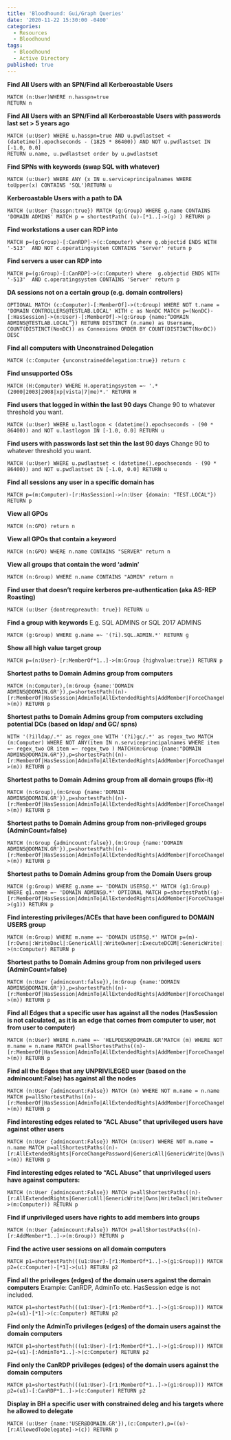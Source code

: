 ```yaml
---
title: 'Bloodhound: Gui/Graph Queries'
date: '2020-11-22 15:30:00 -0400'
categories:
  - Resources
  - Bloodhound
tags:
  - Bloodhound
  - Active Directory
published: true
---
```


**Find All Users with an SPN/Find all Kerberoastable Users**
```
MATCH (n:User)WHERE n.hasspn=true
RETURN n
```


**Find All Users with an SPN/Find all Kerberoastable Users with passwords last set > 5 years ago**
```
MATCH (u:User) WHERE u.hasspn=true AND u.pwdlastset < (datetime().epochseconds - (1825 * 86400)) AND NOT u.pwdlastset IN [-1.0, 0.0]
RETURN u.name, u.pwdlastset order by u.pwdlastset
```


**Find SPNs with keywords (swap SQL with whatever)**
```
MATCH (u:User) WHERE ANY (x IN u.serviceprincipalnames WHERE toUpper(x) CONTAINS 'SQL')RETURN u
```


**Kerberoastable Users with a path to DA**
```
MATCH (u:User {hasspn:true}) MATCH (g:Group) WHERE g.name CONTAINS 'DOMAIN ADMINS' MATCH p = shortestPath( (u)-[*1..]->(g) ) RETURN p
```


**Find workstations a user can RDP into**
```
MATCH p=(g:Group)-[:CanRDP]->(c:Computer) where g.objectid ENDS WITH '-513'  AND NOT c.operatingsystem CONTAINS 'Server' return p
```


**Find servers a user can RDP into**
```
MATCH p=(g:Group)-[:CanRDP]->(c:Computer) where  g.objectid ENDS WITH '-513'  AND c.operatingsystem CONTAINS 'Server' return p   
```


**DA sessions not on a certain group (e.g. domain controllers)**
```
OPTIONAL MATCH (c:Computer)-[:MemberOf]->(t:Group) WHERE NOT t.name = 'DOMAIN CONTROLLERS@TESTLAB.LOCAL' WITH c as NonDC MATCH p=(NonDC)-[:HasSession]->(n:User)-[:MemberOf]->(g:Group {name:”DOMAIN ADMINS@TESTLAB.LOCAL”}) RETURN DISTINCT (n.name) as Username, COUNT(DISTINCT(NonDC)) as Connexions ORDER BY COUNT(DISTINCT(NonDC)) DESC
```


**Find all computers with Unconstrained Delegation**
```
MATCH (c:Computer {unconstraineddelegation:true}) return c
```


**Find unsupported OSs**
```
MATCH (H:Computer) WHERE H.operatingsystem =~ '.*(2000|2003|2008|xp|vista|7|me)*.' RETURN H
```


**Find users that logged in within the last 90 days**
Change 90 to whatever threshold you want.         
```
MATCH (u:User) WHERE u.lastlogon < (datetime().epochseconds - (90 * 86400)) and NOT u.lastlogon IN [-1.0, 0.0] RETURN u
```


**Find users with passwords last set thin the last 90 days**
Change 90 to whatever threshold you want.
```
MATCH (u:User) WHERE u.pwdlastset < (datetime().epochseconds - (90 * 86400)) and NOT u.pwdlastset IN [-1.0, 0.0] RETURN u
```


**Find all sessions any user in a specific domain has**
```
MATCH p=(m:Computer)-[r:HasSession]->(n:User {domain: "TEST.LOCAL"}) RETURN p
```


**View all GPOs**
```
MATCH (n:GPO) return n
```


**View all GPOs that contain a keyword**
```
MATCH (n:GPO) WHERE n.name CONTAINS "SERVER" return n
```


**View all groups that contain the word ‘admin’**
```
MATCH (n:Group) WHERE n.name CONTAINS "ADMIN" return n
```


**Find user that doesn’t require kerberos pre-authentication (aka AS-REP Roasting)**
```
MATCH (u:User {dontreqpreauth: true}) RETURN u
```


**Find a group with keywords**
E.g. SQL ADMINS or SQL 2017 ADMINS      
```
MATCH (g:Group) WHERE g.name =~ '(?i).SQL.ADMIN.*' RETURN g
```


**Show all high value target group**
```
MATCH p=(n:User)-[r:MemberOf*1..]->(m:Group {highvalue:true}) RETURN p
```


**Shortest paths to Domain Admins group from computers**
```
MATCH (n:Computer),(m:Group {name:'DOMAIN ADMINS@DOMAIN.GR'}),p=shortestPath((n)-[r:MemberOf|HasSession|AdminTo|AllExtendedRights|AddMember|ForceChangePassword|GenericAll|GenericWrite|Owns|WriteDacl|WriteOwner|CanRDP|ExecuteDCOM|AllowedToDelegate|ReadLAPSPassword|Contains|GpLink|AddAllowedToAct|AllowedToAct*1..]->(m)) RETURN p
```


**Shortest paths to Domain Admins group from computers excluding potential DCs (based on ldap/ and GC/ spns)**
```
WITH '(?i)ldap/.*' as regex_one WITH '(?i)gc/.*' as regex_two MATCH (n:Computer) WHERE NOT ANY(item IN n.serviceprincipalnames WHERE item =~ regex_two OR item =~ regex_two ) MATCH(m:Group {name:"DOMAIN ADMINS@DOMAIN.GR"}),p=shortestPath((n)-[r:MemberOf|HasSession|AdminTo|AllExtendedRights|AddMember|ForceChangePassword|GenericAll|GenericWrite|Owns|WriteDacl|WriteOwner|CanRDP|ExecuteDCOM|AllowedToDelegate|ReadLAPSPassword|Contains|GpLink|AddAllowedToAct|AllowedToAct*1..]->(m)) RETURN p
```


**Shortest paths to Domain Admins group from all domain groups (fix-it)**
```
MATCH (n:Group),(m:Group {name:'DOMAIN ADMINS@DOMAIN.GR'}),p=shortestPath((n)-[r:MemberOf|HasSession|AdminTo|AllExtendedRights|AddMember|ForceChangePassword|GenericAll|GenericWrite|Owns|WriteDacl|WriteOwner|CanRDP|ExecuteDCOM|AllowedToDelegate|ReadLAPSPassword|Contains|GpLink|AddAllowedToAct|AllowedToAct*1..]->(m)) RETURN p
```


**Shortest paths to Domain Admins group from non-privileged groups (AdminCount=false)**
```
MATCH (n:Group {admincount:false}),(m:Group {name:'DOMAIN ADMINS@DOMAIN.GR'}),p=shortestPath((n)-[r:MemberOf|HasSession|AdminTo|AllExtendedRights|AddMember|ForceChangePassword|GenericAll|GenericWrite|Owns|WriteDacl|WriteOwner|CanRDP|ExecuteDCOM|AllowedToDelegate|ReadLAPSPassword|Contains|GpLink|AddAllowedToAct|AllowedToAct*1..]->(m)) RETURN p
```


**Shortest paths to Domain Admins group from the Domain Users group**
```
MATCH (g:Group) WHERE g.name =~ 'DOMAIN USERS@.*' MATCH (g1:Group) WHERE g1.name =~ 'DOMAIN ADMINS@.*' OPTIONAL MATCH p=shortestPath((g)-[r:MemberOf|HasSession|AdminTo|AllExtendedRights|AddMember|ForceChangePassword|GenericAll|GenericWrite|Owns|WriteDacl|WriteOwner|CanRDP|ExecuteDCOM|AllowedToDelegate|ReadLAPSPassword|Contains|GpLink|AddAllowedToAct|AllowedToAct|SQLAdmin*1..]->(g1)) RETURN p
```


**Find interesting privileges/ACEs that have been configured to DOMAIN USERS group**
```
MATCH (m:Group) WHERE m.name =~ 'DOMAIN USERS@.*' MATCH p=(m)-[r:Owns|:WriteDacl|:GenericAll|:WriteOwner|:ExecuteDCOM|:GenericWrite|:AllowedToDelegate|:ForceChangePassword]->(n:Computer) RETURN p
```


**Shortest paths to Domain Admins group from non privileged users (AdminCount=false)**
```
MATCH (n:User {admincount:false}),(m:Group {name:'DOMAIN ADMINS@DOMAIN.GR'}),p=shortestPath((n)-[r:MemberOf|HasSession|AdminTo|AllExtendedRights|AddMember|ForceChangePassword|GenericAll|GenericWrite|Owns|WriteDacl|WriteOwner|CanRDP|ExecuteDCOM|AllowedToDelegate|ReadLAPSPassword|Contains|GpLink|AddAllowedToAct|AllowedToAct*1..]->(m)) RETURN p
```


**Find all Edges that a specific user has against all the nodes (HasSession is not calculated, as it is an edge that comes from computer to user, not from user to computer)**
```
MATCH (n:User) WHERE n.name =~ 'HELPDESK@DOMAIN.GR'MATCH (m) WHERE NOT m.name = n.name MATCH p=allShortestPaths((n)-[r:MemberOf|HasSession|AdminTo|AllExtendedRights|AddMember|ForceChangePassword|GenericAll|GenericWrite|Owns|WriteDacl|WriteOwner|CanRDP|ExecuteDCOM|AllowedToDelegate|ReadLAPSPassword|Contains|GpLink|AddAllowedToAct|AllowedToAct|SQLAdmin*1..]->(m)) RETURN p
```


**Find all the Edges that any UNPRIVILEGED user (based on the admincount:False) has against all the nodes**
```
MATCH (n:User {admincount:False}) MATCH (m) WHERE NOT m.name = n.name MATCH p=allShortestPaths((n)-[r:MemberOf|HasSession|AdminTo|AllExtendedRights|AddMember|ForceChangePassword|GenericAll|GenericWrite|Owns|WriteDacl|WriteOwner|CanRDP|ExecuteDCOM|AllowedToDelegate|ReadLAPSPassword|Contains|GpLink|AddAllowedToAct|AllowedToAct|SQLAdmin*1..]->(m)) RETURN p
```


**Find interesting edges related to “ACL Abuse” that uprivileged users have against other users**
```
MATCH (n:User {admincount:False}) MATCH (m:User) WHERE NOT m.name = n.name MATCH p=allShortestPaths((n)-[r:AllExtendedRights|ForceChangePassword|GenericAll|GenericWrite|Owns|WriteDacl|WriteOwner*1..]->(m)) RETURN p
```


**Find interesting edges related to “ACL Abuse” that unprivileged users have against computers:**
```
MATCH (n:User {admincount:False}) MATCH p=allShortestPaths((n)-[r:AllExtendedRights|GenericAll|GenericWrite|Owns|WriteDacl|WriteOwner|AdminTo|CanRDP|ExecuteDCOM|ForceChangePassword*1..]->(m:Computer)) RETURN p
```


**Find if unprivileged users have rights to add members into groups**
```
MATCH (n:User {admincount:False}) MATCH p=allShortestPaths((n)-[r:AddMember*1..]->(m:Group)) RETURN p
```


**Find the active user sessions on all domain computers**
```
MATCH p1=shortestPath(((u1:User)-[r1:MemberOf*1..]->(g1:Group))) MATCH p2=(c:Computer)-[*1]->(u1) RETURN p2
```


**Find all the privileges (edges) of the domain users against the domain computers**
Example: CanRDP, AdminTo etc. HasSession edge is not included.            
```
MATCH p1=shortestPath(((u1:User)-[r1:MemberOf*1..]->(g1:Group))) MATCH p2=(u1)-[*1]->(c:Computer) RETURN p2
```


**Find only the AdminTo privileges (edges) of the domain users against the domain computers**
```
MATCH p1=shortestPath(((u1:User)-[r1:MemberOf*1..]->(g1:Group))) MATCH p2=(u1)-[:AdminTo*1..]->(c:Computer) RETURN p2
```


**Find only the CanRDP privileges (edges) of the domain users against the domain computers**
```
MATCH p1=shortestPath(((u1:User)-[r1:MemberOf*1..]->(g1:Group))) MATCH p2=(u1)-[:CanRDP*1..]->(c:Computer) RETURN p2
```


**Display in BH a specific user with constrained deleg and his targets where he allowed to delegate**
```
MATCH (u:User {name:'USER@DOMAIN.GR'}),(c:Computer),p=((u)-[r:AllowedToDelegate]->(c)) RETURN p
```
